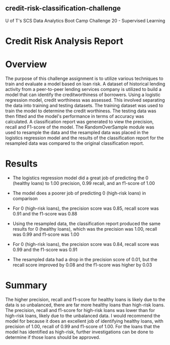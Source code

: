 ## credit-risk-classification-challenge
U of T's SCS Data Analytics Boot Camp Challenge 20 - Supervised Learning


# Credit Risk Analysis Report

# Overview
The purpose of this challenge assignment is to utilize various techniques to train and evaluate a model based on loan risk.  A dataset of historical lending activity from a peer-to-peer lending services company is utilized to build a model that can identify the creditworthiness of borrowers.  Using a logistic regression model, credit worthiness was assessed.  This involved separating the data into training and testing datasets.  The training dataset was used to train the model to determine the credit worthiness.  The testing data was then fitted and the model's performance in terms of accuracy was calculated.  A classification report was generated to view the precision, recall and F1-score of the model.  The RandomOverSample module was used to resample the data and the resampled data was placed in the logistics regression model and the results of the classification report for the resampled data was compared to the original classification report.

# Results
* The logistics regression model did a great job of predicting the 0 (healthy loans) to 1.00 precision, 0.99 recall, and an f1-score of 1.00 
* The model does a poorer job of predicting 0 (high-risk loans) in comparison
* For 0 (high-risk loans), the precision score was 0.85, recall score was 0.91 and the f1-score was 0.88

* Using the resampled data, the classification report produced the same results for 0 (healthy loans), which was the precision was 1.00, recall was 0.99 and f1-score was 1.00
* For 0 (high-risk loans), the precision score was 0.84, recall score was 0.99 and the f1-score was 0.91
* The resampled data had a drop in the precision score of 0.01, but the recall score improved by 0.08 and the f1-score was higher by 0.03

# Summary
The higher precision, recall and f1-score for healthy loans is likely due to the data is so unbalanced, there are far more healthy loans than high-risk loans.  The precision, recall and f1-score for high-risk loans was lower than for high-risk loans, likely due to the unbalanced data.  I would recommend the model for because it does an excellent job of identifying healthy loans, with precision of 1.00, recall of 0.99 and f1-score of 1.00.  For the loans that the model has identified as high-risk, further investigations can be done to determine if those loans should be approved.

